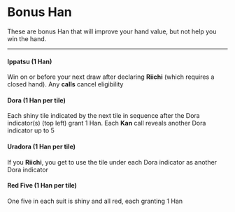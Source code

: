 # Bonus Han

These are bonus Han that will improve your hand value, but not help you win the hand.

---

#### Ippatsu (1 Han)
Win on or before your next draw after declaring **Riichi** (which requires a closed hand).
Any **calls** cancel eligibility

#### Dora (1 Han per tile)
Each shiny tile indicated by the next tile in sequence after the Dora indicator(s)
(top left) grant 1 Han.  Each **Kan** call reveals another Dora indicator up to 5

#### Uradora (1 Han per tile)
If you **Riichi**, you get to use the tile under each Dora indicator as another Dora indicator

#### Red Five (1 Han per tile)
One five in each suit is shiny and all red, each granting 1 Han
